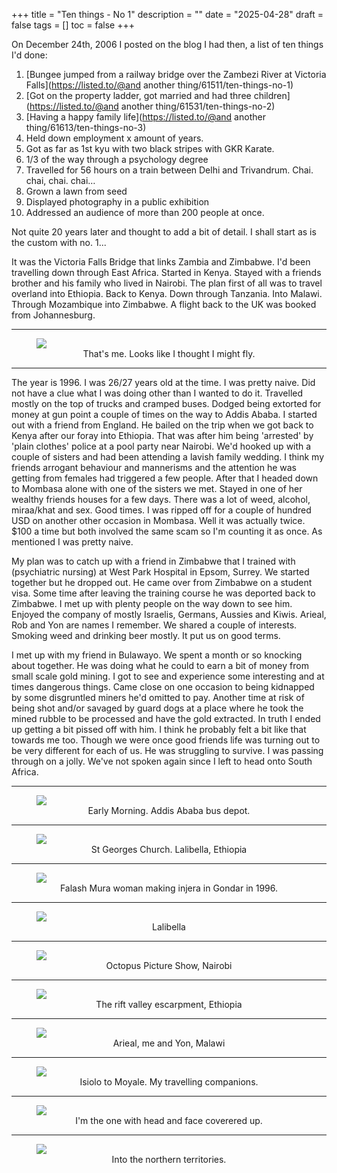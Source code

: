 +++
title = "Ten things - No 1"
description = ""
date = "2025-04-28"
draft = false
tags = []
toc = false
+++

On December 24th, 2006 I posted on the blog I had then, a list of ten things I'd done: 

1. [Bungee jumped from a railway bridge over the Zambezi River at Victoria Falls](https://listed.to/@and another thing/61511/ten-things-no-1)
2. [Got on the property ladder, got married and had three children](https://listed.to/@and another thing/61531/ten-things-no-2)
3. [Having a happy family life](https://listed.to/@and another thing/61613/ten-things-no-3)
4. Held down employment x amount of years.
5. Got as far as 1st kyu with two black stripes with GKR Karate.
6. 1/3 of the way through a psychology degree
7. Travelled for 56 hours on a train between Delhi and Trivandrum. Chai. chai, chai. chai…
8. Grown a lawn from seed
9. Displayed photography  in a public exhibition
10. Addressed an audience of more than 200 people at once.

Not quite 20 years later and thought to add a bit of detail. I shall start as is the custom with no. 1...

It was the Victoria Falls Bridge that links Zambia and Zimbabwe. I'd been travelling down through East Africa. Started in Kenya. Stayed with a friends brother and his family who lived in Nairobi. The plan first of all was to travel overland into Ethiopia. Back to Kenya. Down through Tanzania. Into Malawi. Through Mozambique into Zimbabwe. A flight back to the UK was booked from Johannesburg. 

***

<figure style="text-align: center">
  <img style="display:block;margin:auto" src="https://i.ibb.co/RTN1tf2S/jump.jpg">
  <figcaption>That's me. Looks like I thought I might fly.</figcaption>
</figure>

***

The year is 1996. I was 26/27 years old at the time. I was pretty naive. Did not have a clue what I was doing other than I wanted to do it. Travelled mostly on the top of trucks and cramped buses. Dodged being extorted for money at gun point a couple of times on the way to Addis Ababa. I started out with a friend from England. He bailed on the trip when we got back to Kenya after our foray into Ethiopia.  That was after him being 'arrested' by 'plain clothes' police at a pool party near Nairobi. We'd hooked up with a couple of sisters and had been attending a lavish family wedding. I think my friends arrogant behaviour and mannerisms and the attention he was getting from females had triggered a few people.  After that I headed down to Mombasa alone with one of the sisters we met. Stayed in one of her wealthy friends houses for a few days. There was a lot of weed, alcohol, miraa/khat and sex.  Good times. I was ripped off for a couple of hundred USD on another other occasion in Mombasa. Well it was actually twice. $100 a time but both involved the same scam so I'm counting it as once.  As mentioned I was pretty naive. 

My plan was to catch up with a friend in Zimbabwe that I trained with (psychiatric nursing) at West Park Hospital in Epsom, Surrey. We started together but he dropped out. He came over from Zimbabwe on a student visa.  Some time after leaving the training course he was deported back to Zimbabwe. I met up with plenty people on the way down to see him. Enjoyed the company of mostly Israelis, Germans, Aussies and Kiwis.  Arieal, Rob and Yon are names I remember. We shared a couple of interests. Smoking weed and drinking beer mostly. It put us on good terms. 

I met up with my friend in Bulawayo. We spent a month or so knocking about together. He was doing what he could to earn a bit of money from small scale gold mining. I got to see and experience some interesting and at times dangerous things. Came close on one occasion to being kidnapped by some disgruntled miners he'd omitted to pay. Another time at risk of being shot and/or savaged by guard dogs at a place  where he took the mined rubble to be processed and have the gold extracted. In truth I ended up getting a bit pissed off with him. I think he probably felt a bit like that towards me too. Though we were once good friends life was turning out to be very different for each of us. He was struggling to survive. I was passing through on a jolly. We've not spoken again since I left to head onto South Africa.

***

<figure style="text-align: center">
  <img style="display:block;margin:auto" src="https://i.ibb.co/Hp4HZ1Ww/Untitled-8-v1.jpg">
  <figcaption>Early Morning. Addis Ababa bus depot.</figcaption>
</figure>

***

<figure style="text-align: center">
  <img style="display:block;margin:auto" src="https://i.ibb.co/5WyrZk8r/georges-church.jpg">
  <figcaption>St Georges Church. Lalibella, Ethiopia</figcaption>
</figure>

***

<figure style="text-align: center">
  <img style="display:block;margin:auto" src="https://i.ibb.co/FbtVzqYQ/injera.jpg">
  <figcaption>Falash Mura woman making injera in Gondar in 1996.</figcaption>
</figure>

***

<figure style="text-align: center">
  <img style="display:block;margin:auto" src="https://i.ibb.co/XkzH5y20/lalibela-panorama.jpg">
  <figcaption>Lalibella</figcaption>
</figure>

***

<figure style="text-align: center">
  <img style="display:block;margin:auto" src="https://i.ibb.co/xKVkrff9/octopuspictures.jpg">
  <figcaption>Octopus Picture Show, Nairobi</figcaption>
</figure>

***

<figure style="text-align: center">
  <img style="display:block;margin:auto" src="https://i.ibb.co/MxzqhtdX/rift.jpg">
  <figcaption>The rift valley escarpment, Ethiopia</figcaption>
</figure>

***

<figure style="text-align: center">
  <img style="display:block;margin:auto" src="https://i.ibb.co/Pp0jTM1/Scan10085.jpg">
  <figcaption>Arieal, me and Yon, Malawi</figcaption>
</figure>

***

<figure style="text-align: center">
  <img style="display:block;margin:auto" src="https://i.ibb.co/9QqdGbK/truck01.jpg">
  <figcaption>Isiolo to Moyale. My travelling companions. </figcaption>
</figure>

***

<figure style="text-align: center">
  <img style="display:block;margin:auto" src="https://i.ibb.co/kLJJSHZ/truck02.jpg">
  <figcaption>I'm the one with head and face coverered up. </figcaption>
</figure>

***

<figure style="text-align: center">
  <img style="display:block;margin:auto" src="https://i.ibb.co/hJXfFVqD/truck03.jpg">
  <figcaption>Into the northern territories. </figcaption>
</figure>